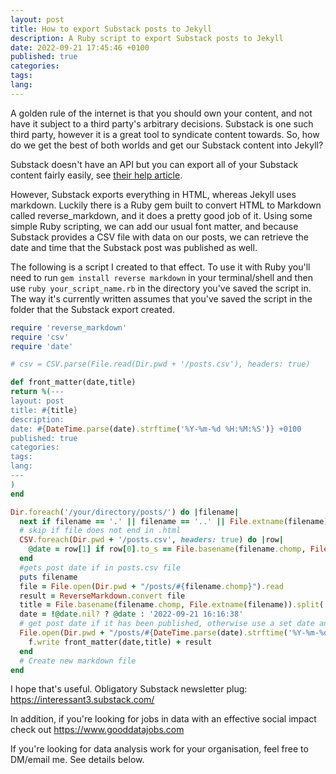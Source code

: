 ```yaml
---
layout: post
title: How to export Substack posts to Jekyll
description: A Ruby script to export Substack posts to Jekyll
date: 2022-09-21 17:45:46 +0100
published: true
categories:
tags:
lang:
---
```

A golden rule of the internet is that you should own your content, and not have it subject to a third party's arbitrary decisions. Substack is one such third party, however it is a great tool to syndicate content towards. So, how do we get the best of both worlds and get our Substack content into Jekyll? 

Substack doesn't have an API but you can export all of your Substack content fairly easily, see [their help article](https://support.substack.com/hc/en-us/articles/360037466012-How-do-I-export-my-posts-).

However, Substack exports everything in HTML, whereas Jekyll uses markdown. Luckily there is a Ruby gem built to convert HTML to Markdown called reverse_markdown, and it does a pretty good job of it. Using some simple Ruby scripting, we can add our usual font matter, and because Substack provides a CSV file with data on our posts, we can retrieve the date and time that the Substack post was published as well.

The following is a script I created to that effect. To use it with Ruby you'll need to run `gem install reverse markdown` in your terminal/shell and then use `ruby your_script_name.rb` in the directory you've saved the script in. The way it's currently written assumes that you've saved the script in the folder that the Substack export created. 
```ruby
require 'reverse_markdown'
require 'csv'
require 'date'

# csv = CSV.parse(File.read(Dir.pwd + '/posts.csv'), headers: true)

def front_matter(date,title)
return %(---
layout: post
title: #{title}
description:
date: #{DateTime.parse(date).strftime('%Y-%m-%d %H:%M:%S')} +0100
published: true
categories:
tags:
lang:
---
)
end

Dir.foreach('/your/directory/posts/') do |filename|
  next if filename == '.' || filename == '..' || File.extname(filename) != '.html'
  # skip if file does not end in .html
  CSV.foreach(Dir.pwd + '/posts.csv', headers: true) do |row|
    @date = row[1] if row[0].to_s == File.basename(filename.chomp, File.extname(filename)) && row[1]
  end
  #gets post date if in posts.csv file
  puts filename
  file = File.open(Dir.pwd + "/posts/#{filename.chomp}").read
  result = ReverseMarkdown.convert file
  title = File.basename(filename.chomp, File.extname(filename)).split('.').last
  date = !@date.nil? ? @date : '2022-09-21 16:16:38'
  # get post date if it has been published, otherwise use a set date and time
  File.open(Dir.pwd + "/posts/#{DateTime.parse(date).strftime('%Y-%m-%d').to_s + title}.markdown", 'w+') do |f|
    f.write front_matter(date,title) + result
  end
  # Create new markdown file
end
```
I hope that's useful. Obligatory Substack newsletter plug: <https://interessant3.substack.com/>

In addition, if you're looking for jobs in data with an effective social impact check out <https://www.gooddatajobs.com>

If you're looking for data analysis work for your organisation, feel free to DM/email me. See details below.